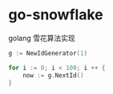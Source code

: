 # go-snowflake

golang 雪花算法实现

```go
g := NewIdGenerator(1)

for i := 0; i < 100; i ++ {
    now := g.NextId()
}
```
